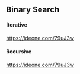 ## Binary Search

#### Iterative
https://ideone.com/79uJ3w

#### Recursive
https://ideone.com/79uJ3w
